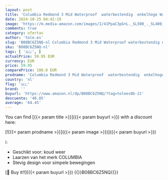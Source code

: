 ```yaml
---
layout: post
title: 'Columbia Redmond 3 Mid Waterproof  waterbestendig  enkelhoge Wandelschoenen voor Dames  Bruin  Khaki II/Sea Level   39 EU'
date: 2024-10-25 04:42:19
image: 'https://m.media-amazon.com/images/I/41PpaC3pG+L._SL500_._SL400_.jpg'
comments: true
category: ofertas
author: 'tole.es'
slug: 'B08BC6Z5NQ-nl Columbia Redmond 3 Mid Waterproof waterbestendig enkelhoge...'
sku: 'B08BC6Z5NQ-nl'
tags: [ '🇳🇱', ]
actualPrice: 59.95 EUR
currency: EUR
price: 59.95
comparePrice: 100.0 EUR
prodname: 'Columbia Redmond 3 Mid Waterproof  waterbestendig  enkelhoge Wandelschoenen voor Dames  Bruin  Khaki II/Sea Level   39 EU'
country: 'nl'
flag: '🇳🇱'
brand: ''
buyurl: 'https://www.amazon.nl/dp/B08BC6Z5NQ/?tag=tolees0b-21'
descuento: '40.05'
average: '64.45'
---
```


You can find [{{< param title >}}]({{< param buyurl >}}) with a discount here:

[![{{< param prodname >}}]({{< param image >}})]({{< param buyurl >}})

ℹ️:

- Geschikt voor: koud weer
- Laarzen van het merk COLUMBIA
- Stevig design voor simpele bewegingen

[🛒 Buy it!!]({{< param buyurl >}})
{{<world>}}B08BC6Z5NQ{{</world>}}
